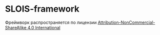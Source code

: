 # SLOIS-framework
Фреймворк распространяется по лицензии <a href="https://creativecommons.org/licenses/by-nc-sa/4.0/">Attribution-NonCommercial-ShareAlike 4.0 International</a> 
